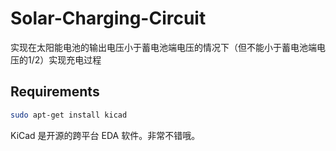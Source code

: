 # Solar-Charging-Circuit

实现在太阳能电池的输出电压小于蓄电池端电压的情况下（但不能小于蓄电池端电压的1/2）实现充电过程

## Requirements

```bash
sudo apt-get install kicad
```

KiCad 是开源的跨平台 EDA 软件。非常不错哦。
